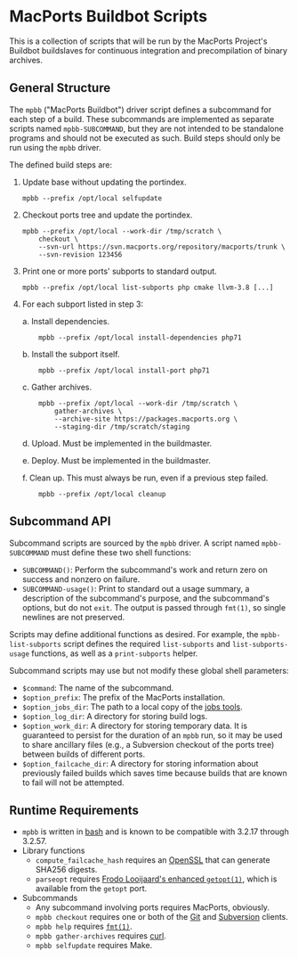 # MacPorts Buildbot Scripts #

This is a collection of scripts that will be run by the MacPorts
Project's Buildbot buildslaves for continuous integration and
precompilation of binary archives.


## General Structure ##

The `mpbb` ("MacPorts Buildbot") driver script defines a subcommand for
each step of a build. These subcommands are implemented as separate
scripts named `mpbb-SUBCOMMAND`, but they are not intended to be
standalone programs and should not be executed as such. Build steps
should only be run using the `mpbb` driver.

The defined build steps are:

1.  Update base without updating the portindex.

        mpbb --prefix /opt/local selfupdate

2.  Checkout ports tree and update the portindex.

        mpbb --prefix /opt/local --work-dir /tmp/scratch \
            checkout \
            --svn-url https://svn.macports.org/repository/macports/trunk \
            --svn-revision 123456

3.  Print one or more ports' subports to standard output.

        mpbb --prefix /opt/local list-subports php cmake llvm-3.8 [...]

4.  For each subport listed in step 3:

    a.  Install dependencies.

            mpbb --prefix /opt/local install-dependencies php71

    b.  Install the subport itself.

            mpbb --prefix /opt/local install-port php71

    c.  Gather archives.

            mpbb --prefix /opt/local --work-dir /tmp/scratch \
                gather-archives \
                --archive-site https://packages.macports.org \
                --staging-dir /tmp/scratch/staging

    d.  Upload. Must be implemented in the buildmaster.

    e.  Deploy. Must be implemented in the buildmaster.

    f.  Clean up. This must always be run, even if a previous step
        failed.

            mpbb --prefix /opt/local cleanup


## Subcommand API ##

Subcommand scripts are sourced by the `mpbb` driver. A script named
`mpbb-SUBCOMMAND` must define these two shell functions:

-   `SUBCOMMAND()`:
      Perform the subcommand's work and return zero on success and
      nonzero on failure.
-   `SUBCOMMAND-usage()`:
      Print to standard out a usage summary, a description of the
      subcommand's purpose, and the subcommand's options, but do not
      `exit`. The output is passed through `fmt(1)`, so single newlines
      are not preserved.

Scripts may define additional functions as desired. For example, the
`mpbb-list-subports` script defines the required `list-subports` and
`list-subports-usage` functions, as well as a `print-subports` helper.

Subcommand scripts may use but not modify these global shell parameters:

-   `$command`:
      The name of the subcommand.
-   `$option_prefix`:
      The prefix of the MacPorts installation.
-   `$option_jobs_dir`:
      The path to a local copy of the
      [jobs tools](https://trac.macports.org/browser/trunk/base/portmgr/jobs).
-   `$option_log_dir`:
      A directory for storing build logs.
-   `$option_work_dir`:
      A directory for storing temporary data. It is guaranteed to
      persist for the duration of an `mpbb` run, so it may be used to
      share ancillary files (e.g., a Subversion checkout of the ports
      tree) between builds of different ports.
-   `$option_failcache_dir`:
      A directory for storing information about previously failed builds which
      saves time because builds that are known to fail will not be attempted.


## Runtime Requirements ##

-   `mpbb` is written in [bash](https://www.gnu.org/software/bash) and
    is known to be compatible with 3.2.17 through 3.2.57.
-   Library functions
    -   `compute_failcache_hash` requires an
        [OpenSSL](https://www.openssl.org) that can generate SHA256 digests.
    -   `parseopt` requires [Frodo Looijaard's enhanced
        `getopt(1)`](http://frodo.looijaard.name/project/getopt),
        which is available from the `getopt` port.
-   Subcommands
    -   Any subcommand involving ports requires MacPorts, obviously.
    -   `mpbb checkout` requires one or both of the
        [Git](https://git-scm.com) and
        [Subversion](http://subversion.apache.org) clients.
    -   `mpbb help` requires
        [`fmt(1)`](https://en.wikipedia.org/wiki/Fmt).
    -   `mpbb gather-archives` requires [curl](https://curl.haxx.se).
    -   `mpbb selfupdate` requires Make.
